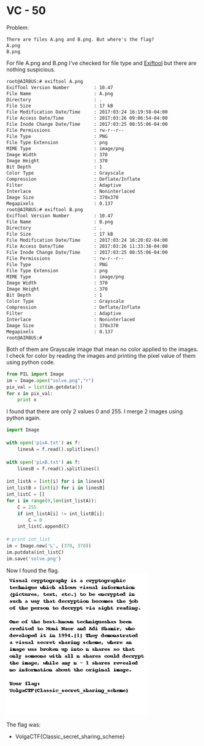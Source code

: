 # VC - 50
Problem:
```
There are files A.png and B.png. But where's the flag?
A.png
B.png
```
For file A.png and B.png I've checked for file type and [Exiftool](http://www.sno.phy.queensu.ca/~phil/exiftool/) but there are nothing suspicious. 

```
root@AIRBUS:# exiftool A.png 
ExifTool Version Number         : 10.47
File Name                       : A.png
Directory                       : .
File Size                       : 17 kB
File Modification Date/Time     : 2017:03:24 16:19:58-04:00
File Access Date/Time           : 2017:03:26 09:06:54-04:00
File Inode Change Date/Time     : 2017:03:25 08:55:06-04:00
File Permissions                : rw-r--r--
File Type                       : PNG
File Type Extension             : png
MIME Type                       : image/png
Image Width                     : 370
Image Height                    : 370
Bit Depth                       : 1
Color Type                      : Grayscale
Compression                     : Deflate/Inflate
Filter                          : Adaptive
Interlace                       : Noninterlaced
Image Size                      : 370x370
Megapixels                      : 0.137
root@AIRBUS:# exiftool B.png 
ExifTool Version Number         : 10.47
File Name                       : B.png
Directory                       : .
File Size                       : 17 kB
File Modification Date/Time     : 2017:03:24 16:20:02-04:00
File Access Date/Time           : 2017:03:26 11:33:38-04:00
File Inode Change Date/Time     : 2017:03:25 08:55:06-04:00
File Permissions                : rw-r--r--
File Type                       : PNG
File Type Extension             : png
MIME Type                       : image/png
Image Width                     : 370
Image Height                    : 370
Bit Depth                       : 1
Color Type                      : Grayscale
Compression                     : Deflate/Inflate
Filter                          : Adaptive
Interlace                       : Noninterlaced
Image Size                      : 370x370
Megapixels                      : 0.137
root@AIRBUS:# 
```
Both of them are Grayscale image that mean no color applied to the images. I check for color by reading the images and printing the pixel value of them using python code. 
```python
from PIL import Image
im = Image.open("solve.png","r")
pix_val = list(im.getdata())
for x in pix_val:
	print x
```

I found that there are only 2 values 0 and 255. I merge 2 images using python again.
```python
import Image

with open('pixA.txt') as f:
    linesA = f.read().splitlines()

with open('pixB.txt') as f:
    linesB = f.read().splitlines()

int_listA = [int(i) for i in linesA]
int_listB = [int(i) for i in linesB]
int_listC = []
for i in range(0,len(int_listA)):
	C = 255
	if int_listA[i] != int_listB[i]:
		C = 0
	int_listC.append(C)

# print int_list
im = Image.new('L', (370, 370))
im.putdata(int_listC)
im.save('solve.png')
```
Now I found the flag.
![flag](kapi-files/solve.png)

The flag was:
* VolgaCTF{Classic_secret_sharing_scheme}
